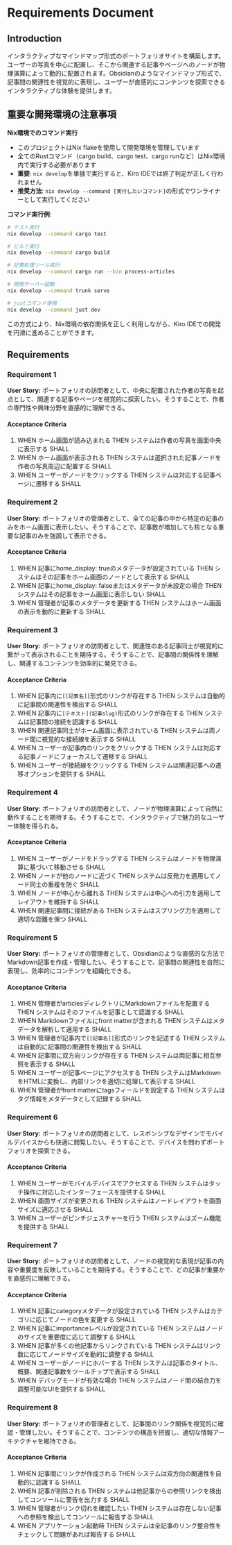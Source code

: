 # Requirements Document

## Introduction

インタラクティブなマインドマップ形式のポートフォリオサイトを構築します。ユーザーの写真を中心に配置し、そこから関連する記事やページへのノードが物理演算によって動的に配置されます。Obsidianのようなマインドマップ形式で、記事間の関連性を視覚的に表現し、ユーザーが直感的にコンテンツを探索できるインタラクティブな体験を提供します。

## 重要な開発環境の注意事項

**Nix環境でのコマンド実行**
- このプロジェクトはNix flakeを使用して開発環境を管理しています
- 全てのRustコマンド（cargo build、cargo test、cargo runなど）はNix環境内で実行する必要があります
- **重要**: `nix develop`を単独で実行すると、Kiro IDEでは終了判定が正しく行われません
- **推奨方法**: `nix develop --command [実行したいコマンド]`の形式でワンライナーとして実行してください

**コマンド実行例**:
```bash
# テスト実行
nix develop --command cargo test

# ビルド実行
nix develop --command cargo build

# 記事処理ツール実行
nix develop --command cargo run --bin process-articles

# 開発サーバー起動
nix develop --command trunk serve

# justコマンド使用
nix develop --command just dev
```

この方式により、Nix環境の依存関係を正しく利用しながら、Kiro IDEでの開発を円滑に進めることができます。

## Requirements

### Requirement 1

**User Story:** ポートフォリオの訪問者として、中央に配置された作者の写真を起点として、関連する記事やページを視覚的に探索したい。そうすることで、作者の専門性や興味分野を直感的に理解できる。

#### Acceptance Criteria

1. WHEN ホーム画面が読み込まれる THEN システムは作者の写真を画面中央に表示する SHALL
2. WHEN ホーム画面が表示される THEN システムは選択された記事ノードを作者の写真周辺に配置する SHALL
3. WHEN ユーザーがノードをクリックする THEN システムは対応する記事ページに遷移する SHALL

### Requirement 2

**User Story:** ポートフォリオの管理者として、全ての記事の中から特定の記事のみをホーム画面に表示したい。そうすることで、記事数が増加しても核となる重要な記事のみを強調して表示できる。

#### Acceptance Criteria

1. WHEN 記事にhome_display: trueのメタデータが設定されている THEN システムはその記事をホーム画面のノードとして表示する SHALL
2. WHEN 記事にhome_display: falseまたはメタデータが未設定の場合 THEN システムはその記事をホーム画面に表示しない SHALL
3. WHEN 管理者が記事のメタデータを更新する THEN システムはホーム画面の表示を動的に更新する SHALL

### Requirement 3

**User Story:** ポートフォリオの訪問者として、関連性のある記事同士が視覚的に繋がって表示されることを期待する。そうすることで、記事間の関係性を理解し、関連するコンテンツを効率的に発見できる。

#### Acceptance Criteria

1. WHEN 記事内に`[[記事名]]`形式のリンクが存在する THEN システムは自動的に記事間の関連性を検出する SHALL
2. WHEN 記事内に`[テキスト](記事slug)`形式のリンクが存在する THEN システムは記事間の接続を認識する SHALL
3. WHEN 関連記事同士がホーム画面に表示されている THEN システムは両ノード間に視覚的な接続線を表示する SHALL
4. WHEN ユーザーが記事内のリンクをクリックする THEN システムは対応する記事ノードにフォーカスして遷移する SHALL
5. WHEN ユーザーが接続線をクリックする THEN システムは関連記事への遷移オプションを提供する SHALL

### Requirement 4

**User Story:** ポートフォリオの訪問者として、ノードが物理演算によって自然に動作することを期待する。そうすることで、インタラクティブで魅力的なユーザー体験を得られる。

#### Acceptance Criteria

1. WHEN ユーザーがノードをドラッグする THEN システムはノードを物理演算に基づいて移動させる SHALL
2. WHEN ノードが他のノードに近づく THEN システムは反発力を適用してノード同士の重複を防ぐ SHALL
3. WHEN ノードが中心から離れる THEN システムは中心への引力を適用してレイアウトを維持する SHALL
4. WHEN 関連記事間に接続がある THEN システムはスプリング力を適用して適切な距離を保つ SHALL

### Requirement 5

**User Story:** ポートフォリオの管理者として、Obsidianのような直感的な方法でMarkdown記事を作成・管理したい。そうすることで、記事間の関連性を自然に表現し、効率的にコンテンツを組織化できる。

#### Acceptance Criteria

1. WHEN 管理者がarticlesディレクトリにMarkdownファイルを配置する THEN システムはそのファイルを記事として認識する SHALL
2. WHEN Markdownファイルにfront matterが含まれる THEN システムはメタデータを解析して適用する SHALL
3. WHEN 管理者が記事内で`[[記事名]]`形式のリンクを記述する THEN システムは自動的に記事間の関連性を検出する SHALL
4. WHEN 記事間に双方向リンクが存在する THEN システムは両記事に相互参照を表示する SHALL
5. WHEN ユーザーが記事ページにアクセスする THEN システムはMarkdownをHTMLに変換し、内部リンクを適切に処理して表示する SHALL
6. WHEN 管理者がfront matterにtagsフィールドを設定する THEN システムはタグ情報をメタデータとして記録する SHALL

### Requirement 6

**User Story:** ポートフォリオの訪問者として、レスポンシブなデザインでモバイルデバイスからも快適に閲覧したい。そうすることで、デバイスを問わずポートフォリオを探索できる。

#### Acceptance Criteria

1. WHEN ユーザーがモバイルデバイスでアクセスする THEN システムはタッチ操作に対応したインターフェースを提供する SHALL
2. WHEN 画面サイズが変更される THEN システムはノードレイアウトを画面サイズに適応させる SHALL
3. WHEN ユーザーがピンチジェスチャーを行う THEN システムはズーム機能を提供する SHALL

### Requirement 7

**User Story:** ポートフォリオの訪問者として、ノードの視覚的な表現が記事の内容や重要度を反映していることを期待する。そうすることで、どの記事が重要かを直感的に理解できる。

#### Acceptance Criteria

1. WHEN 記事にcategoryメタデータが設定されている THEN システムはカテゴリに応じてノードの色を変更する SHALL
2. WHEN 記事にimportanceレベルが設定されている THEN システムはノードのサイズを重要度に応じて調整する SHALL
3. WHEN 記事が多くの他記事からリンクされている THEN システムはリンク数に応じてノードサイズを動的に調整する SHALL
4. WHEN ユーザーがノードにホバーする THEN システムは記事のタイトル、概要、関連記事数をツールチップで表示する SHALL
5. WHEN デバッグモードが有効な場合 THEN システムはノード間の結合力を調整可能なUIを提供する SHALL

### Requirement 8

**User Story:** ポートフォリオの管理者として、記事間のリンク関係を視覚的に確認・管理したい。そうすることで、コンテンツの構造を把握し、適切な情報アーキテクチャを維持できる。

#### Acceptance Criteria

1. WHEN 記事間にリンクが作成される THEN システムは双方向の関連性を自動的に認識する SHALL
2. WHEN 記事が削除される THEN システムは他記事からの参照リンクを検出してコンソールに警告を出力する SHALL
3. WHEN 管理者がリンク切れを確認したい THEN システムは存在しない記事への参照を検出してコンソールに報告する SHALL
4. WHEN アプリケーション起動時 THEN システムは全記事のリンク整合性をチェックして問題があれば報告する SHALL